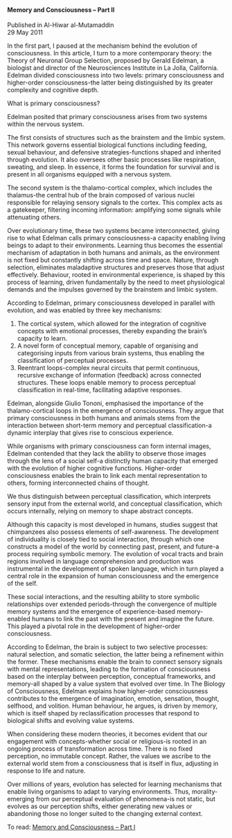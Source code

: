 <h4>Memory and Consciousness – Part II</h4>


Published in Al-Hiwar al-Mutamaddin
<br>
29 May 2011


In the first part, I paused at the mechanism behind the evolution of consciousness. In this article, I turn to a more contemporary theory: the Theory of Neuronal Group Selection, proposed by Gerald Edelman, a biologist and director of the Neurosciences Institute in La Jolla, California.
Edelman divided consciousness into two levels: primary consciousness and higher-order consciousness-the latter being distinguished by its greater complexity and cognitive depth.

What is primary consciousness?

Edelman posited that primary consciousness arises from two systems within the nervous system.

The first consists of structures such as the brainstem and the limbic system. This network governs essential biological functions including feeding, sexual behaviour, and defensive strategies-functions shaped and inherited through evolution. It also oversees other basic processes like respiration, sweating, and sleep. In essence, it forms the foundation for survival and is present in all organisms equipped with a nervous system.

The second system is the thalamo-cortical complex, which includes the thalamus-the central hub of the brain composed of various nuclei responsible for relaying sensory signals to the cortex. This complex acts as a gatekeeper, filtering incoming information: amplifying some signals while attenuating others.

Over evolutionary time, these two systems became interconnected, giving rise to what Edelman calls primary consciousness-a capacity enabling living beings to adapt to their environments. Learning thus becomes the essential mechanism of adaptation in both humans and animals, as the environment is not fixed but constantly shifting across time and space. Nature, through selection, eliminates maladaptive structures and preserves those that adjust effectively. Behaviour, rooted in environmental experience, is shaped by this process of learning, driven fundamentally by the need to meet physiological demands and the impulses governed by the brainstem and limbic system.

According to Edelman, primary consciousness developed in parallel with evolution, and was enabled by three key mechanisms:

1. The cortical system, which allowed for the integration of cognitive concepts with emotional processes, thereby expanding the brain’s capacity to learn.
2. A novel form of conceptual memory, capable of organising and categorising inputs from various brain systems, thus enabling the classification of perceptual processes.
3. Reentrant loops-complex neural circuits that permit continuous, recursive exchange of information (feedback) across connected structures. These loops enable memory to process perceptual classification in real-time, facilitating adaptive responses.

Edelman, alongside Giulio Tononi, emphasised the importance of the thalamo-cortical loops in the emergence of consciousness. They argue that primary consciousness in both humans and animals stems from the interaction between short-term memory and perceptual classification-a dynamic interplay that gives rise to conscious experience.

While organisms with primary consciousness can form internal images, Edelman contended that they lack the ability to observe those images through the lens of a social self-a distinctly human capacity that emerged with the evolution of higher cognitive functions. Higher-order consciousness enables the brain to link each mental representation to others, forming interconnected chains of thought.

We thus distinguish between perceptual classification, which interprets sensory input from the external world, and conceptual classification, which occurs internally, relying on memory to shape abstract concepts.

Although this capacity is most developed in humans, studies suggest that chimpanzees also possess elements of self-awareness. The development of individuality is closely tied to social interaction, through which one constructs a model of the world by connecting past, present, and future-a process requiring symbolic memory. The evolution of vocal tracts and brain regions involved in language comprehension and production was instrumental in the development of spoken language, which in turn played a central role in the expansion of human consciousness and the emergence of the self.

These social interactions, and the resulting ability to store symbolic relationships over extended periods-through the convergence of multiple memory systems and the emergence of experience-based memory-enabled humans to link the past with the present and imagine the future. This played a pivotal role in the development of higher-order consciousness.

According to Edelman, the brain is subject to two selective processes: natural selection, and somatic selection, the latter being a refinement within the former. These mechanisms enable the brain to connect sensory signals with mental representations, leading to the formation of consciousness based on the interplay between perception, conceptual frameworks, and memory-all shaped by a value system that evolved over time.
In The Biology of Consciousness, Edelman explains how higher-order consciousness contributes to the emergence of imagination, emotion, sensation, thought, selfhood, and volition. Human behaviour, he argues, is driven by memory, which is itself shaped by reclassification processes that respond to biological shifts and evolving value systems.

When considering these modern theories, it becomes evident that our engagement with concepts-whether social or religious-is rooted in an ongoing process of transformation across time. There is no fixed perception, no immutable concept. Rather, the values we ascribe to the external world stem from a consciousness that is itself in flux, adjusting in response to life and nature.

Over millions of years, evolution has selected for learning mechanisms that enable living organisms to adapt to varying environments. Thus, morality-emerging from our perceptual evaluation of phenomena-is not static, but evolves as our perception shifts, either generating new values or abandoning those no longer suited to the changing external context.

To read: [Memory and Consciousness – Part I](article11.md)
